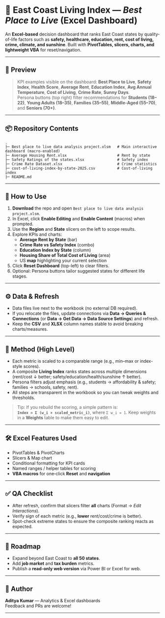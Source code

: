 # 🏡 East Coast Living Index — *Best Place to Live* (Excel Dashboard)

An **Excel-based** decision dashboard that ranks East Coast states by quality-of-life factors such as **safety, healthcare, education, rent, cost of living, crime, climate, and sunshine**. Built with **PivotTables, slicers, charts, and lightweight VBA** for reset/navigation.

---

## 🔎 Preview

> KPI examples visible on the dashboard: **Best Place to Live**, **Safety Index**, **Health Score**, **Average Rent**, **Education Index**, **Avg Annual Temperature**, **Cost of Living**, **Crime Rate**, **Sunny Days**.  
> Persona buttons (top right) filter recommendations for **Students (18–22)**, **Young Adults (18–35)**, **Families (35–55)**, **Middle‑Aged (55–70)**, and **Seniors (70+)**.

---

## 📦 Repository Contents
```
.
├─ Best place to live data analysis project.xlsm   # Main interactive dashboard (macro‑enabled)
├─ Average Housing Rent.xlsx                       # Rent by state
├─ Safety Ratings of the states.xlsx               # Safety index
├─ Crime Rate Dataset.xlsx                         # Crime statistics
├─ cost-of-living-index-by-state-2025.csv          # Cost-of-living index
├─ README.md

```

---

## 🧭 How to Use
1. **Download** the repo and open `Best place to live data analysis project.xlsm`.
2. In Excel, click **Enable Editing** and **Enable Content** (macros) when prompted.
3. Use the **Region** and **State** slicers on the left to scope results.
4. Explore KPIs and charts:
   - **Average Rent by State** (bar)
   - **Crime Rate vs Safety Index** (combo)
   - **Education Index by State** (column)
   - **Housing Share of Total Cost of Living** (area)
   - US **map** highlighting your current selection
5. Click **Reset Dashboard** (top-left) to clear filters.  
6. Optional: Persona buttons tailor suggested states for different life stages.


---

## ⚙️ Data & Refresh
- Data files live next to the workbook (no external DB required).  
- If you relocate the files, update connections via **Data → Queries & Connections** (or **Data → Get Data → Data Source Settings**) and refresh.
- Keep the **CSV** and **XLSX** column names stable to avoid breaking charts/measures.

---

## 🧪 Method (High Level)
- Each metric is scaled to a comparable range (e.g., min–max or index-style scores).  
- A composite **Living Index** ranks states across multiple dimensions (rent/cost ↓ better; safety/education/health/sunshine ↑ better).  
- Persona filters adjust emphasis (e.g., students → affordability & safety; families → schools, safety, rent).  
- All steps are transparent in the workbook so you can tweak weights and thresholds.

> Tip: If you rebuild the scoring, a simple pattern is:  
> **`Index = Σ (w_i × scaled_metric_i)`**, where `Σ w_i = 1`. Keep weights in a **Weights** table to make them easy to edit.

---

## 🛠 Excel Features Used
- PivotTables & PivotCharts
- Slicers & Map chart
- Conditional formatting for KPI cards
- Named ranges / helper tables for scoring
- **VBA macros** for one‑click **Reset** and **navigation**

---

## ✅ QA Checklist
- After refresh, confirm that slicers filter **all** charts (Format → *Edit Interactions*).  
- Verify sign of each metric (e.g., **lower** rent/cost/crime is better).  
- Spot-check extreme states to ensure the composite ranking reacts as expected.

---

## 🚀 Roadmap
- Expand beyond East Coast to **all 50 states**.
- Add **job market** and **tax burden** metrics.
- Publish a **read‑only web version** via Power BI or Excel for web.

---

## 👤 Author
**Aditya Kumar** — Analytics & Excel dashboards  
Feedback and PRs are welcome!

---
